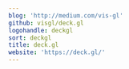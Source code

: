 ```yaml
---
blog: 'http://medium.com/vis-gl'
github: visgl/deck.gl
logohandle: deckgl
sort: deckgl
title: deck.gl
website: 'https://deck.gl/'
---
```

